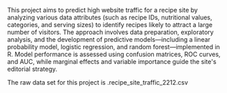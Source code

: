 This project aims to predict high website traffic for a recipe site by analyzing various data attributes (such as recipe IDs, nutritional values, categories, and serving sizes) to identify recipes likely to attract a large number of visitors. The approach involves data preparation, exploratory analysis, and the development of predictive models—including a linear probability model, logistic regression, and random forest—implemented in R. Model performance is assessed using confusion matrices, ROC curves, and AUC, while marginal effects and variable importance guide the site's editorial strategy.

The raw data set for this project is .recipe_site_traffic_2212.csv
